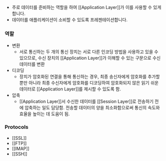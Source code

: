 - 주로 데이터를 준비하는 역할을 하여 [[Application Layer]]가 이를 사용할 수 있게 합니다. 
- 데이터를 애플리케이션이 소비할 수 있도록 프레젠테이션합니다.

### 역할
- 변환
	- 서로 통신하는 두 개의 통신 장치는 서로 다른 인코딩 방법을 사용하고 있을 수 있으므로, 수신 장치의 [[Application Layer]]가 이해할 수 있는 구문으로 수신 데이터를 변환
- 디코딩
	- 장치가 암호화된 연결을 통해 통신하는 경우, 최종 송신자에게 암호화를 추가할 뿐만 아니라 최종 수신자에게 암호화를 디코딩하여 암호화되지 않은 읽기 쉬운 데이터로 [[Application Layer]]를 제시할 수 있도록 함.
- 압축
	- [[Application Layer]]서 수신한 데이터를 [[Session Layer]]로 전송하기 전에 압축하는 일도 담당함. 전송할 데이터의 양을 최소화함으로써 통신의 속도와 효율을 높이는 데 도움이 됨.

### Protocols
- [[SSL]]
- [[FTP]]
- [[IMAP]]
- [[SSH]]
